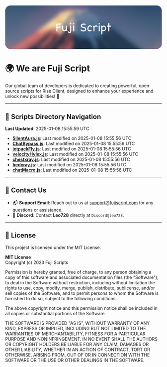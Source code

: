 ![Banner](.github/b.webp)

# 🌍 **We are Fuji Script**

Our global team of developers is dedicated to creating powerful, open-source scripts for Rise Client, designed to enhance your experience and unlock new possibilities! 🌟

---
<!-- SCRIPTS_NAVIGATION_START -->
## 📂 **Scripts Directory Navigation**

**Last Updated**: 2025-01-08 15:55:59 UTC

- **[SilentAura.js](scripts/SilentAura.js)**: Last modified on 2025-01-08 15:55:56 UTC
- **[ChatBypass.js](scripts/ChatBypass.js)**: Last modified on 2025-01-08 15:55:56 UTC
- **[jetpackFly.js](scripts/jetpackFly.js)**: Last modified on 2025-01-08 15:55:56 UTC
- **[velocityHylex.js](scripts/velocityHylex.js)**: Last modified on 2025-01-08 15:55:56 UTC
- **[chestxray.js](scripts/chestxray.js)**: Last modified on 2025-01-08 15:55:56 UTC
- **[bedxray.js](scripts/bedxray.js)**: Last modified on 2025-01-08 15:55:56 UTC
- **[chatMacro.js](scripts/chatMacro.js)**: Last modified on 2025-01-08 15:55:56 UTC

<!-- SCRIPTS_NAVIGATION_END -->

---

## 💬 **Contact Us**  
- 📬 **Support Email**: Reach out to us at [support@fujiscript.com](mailto:support@fujiscript.com) for any questions or assistance.  
- 💬 **Discord**: Contact **Leo728** directly at `Discord@leo728`.

---

## 📜 **License**

This project is licensed under the MIT License.  

**MIT License**  
Copyright (c) 2023 Fuji Scripts  

Permission is hereby granted, free of charge, to any person obtaining a copy of this software and associated documentation files (the "Software"), to deal in the Software without restriction, including without limitation the rights to use, copy, modify, merge, publish, distribute, sublicense, and/or sell copies of the Software, and to permit persons to whom the Software is furnished to do so, subject to the following conditions:  

The above copyright notice and this permission notice shall be included in all copies or substantial portions of the Software.  

THE SOFTWARE IS PROVIDED "AS IS", WITHOUT WARRANTY OF ANY KIND, EXPRESS OR IMPLIED, INCLUDING BUT NOT LIMITED TO THE WARRANTIES OF MERCHANTABILITY, FITNESS FOR A PARTICULAR PURPOSE AND NONINFRINGEMENT. IN NO EVENT SHALL THE AUTHORS OR COPYRIGHT HOLDERS BE LIABLE FOR ANY CLAIM, DAMAGES OR OTHER LIABILITY, WHETHER IN AN ACTION OF CONTRACT, TORT OR OTHERWISE, ARISING FROM, OUT OF OR IN CONNECTION WITH THE SOFTWARE OR THE USE OR OTHER DEALINGS IN THE SOFTWARE.  
